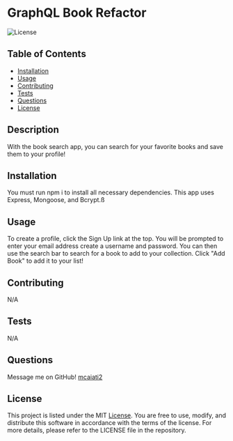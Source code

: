 # GraphQL Book Refactor
![License](https://img.shields.io/badge/License-MIT-blue.svg)


## Table of Contents
- [Installation](#installation)
- [Usage](#usage)
- [Contributing](#contributing)
- [Tests](#tests)
- [Questions](#questions)
- [License](#license)


## Description
With the book search app, you can search for your favorite books and save them to your profile!

## Installation
You must run npm i to install all necessary dependencies. This app uses Express, Mongoose, and Bcrypt.ß

## Usage
To create a profile, click the Sign Up link at the top. You will be prompted to enter your email address create a username and password. You can then use the search bar to search for a book to add to your collection. Click "Add Book" to add it to your list!


## Contributing
N/A

## Tests
N/A

## Questions
Message me on GitHub! [mcaiati2](https://github.com/mcaiati2)

## License
This project is listed under the MIT [License](https://opensource.org/licenses/MIT). You are free to use, modify, and distribute this software in accordance with the terms of the license. For more details, please refer to the LICENSE file in the repository.
